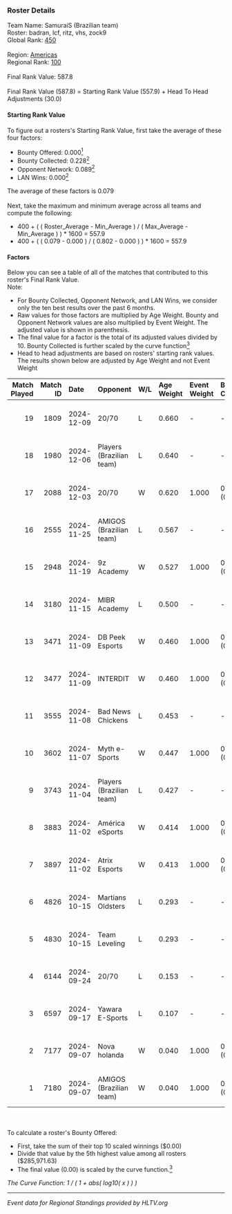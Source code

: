 ### Roster Details<br />
Team Name: SamuraiS (Brazilian team)<br />
Roster: badran, lcf, ritz, vhs, zock9<br />
Global Rank: [450](../../standings_global_2025_02_28.md)<br />
<br />
Region: [Americas]( ../../standings_americas_2025_02_28.md)<br />
Regional Rank: [100]( ../../standings_americas_2025_02_28.md)<br />
<br />
Final Rank Value:  587.8<br />
<br />
Final Rank Value (587.8) = Starting Rank Value (557.9) + Head To Head Adjustments (30.0)<br />

#### Starting Rank Value<br />
To figure out a rosters's Starting Rank Value, first take the average of these four factors:<br />
- Bounty Offered: 0.000[<sup>1</sup>](#table2)
- Bounty Collected: 0.228[<sup>2</sup>](#table1)
- Opponent Network: 0.089[<sup>2</sup>](#table1)
- LAN Wins: 0.000[<sup>2</sup>](#table1)

The average of these factors is 0.079<br />
<br />
Next, take the maximum and minimum average across all teams and compute the following:<br />
- 400 + ( ( Roster_Average - Min_Average ) / ( Max_Average - Min_Average ) ) * 1600 = 557.9
- 400 + ( ( 0.079 - 0.000 ) / ( 0.802 - 0.000 ) ) * 1600 = 557.9


#### Factors<br />
Below you can see a table of all of the matches that contributed to this roster's Final Rank Value.<br />
Note:<br />

- For Bounty Collected, Opponent Network, and LAN Wins, we consider only the ten best results over the past 6 months.
- Raw values for those factors are multiplied by Age Weight. Bounty and Opponent Network values are also multiplied by Event Weight. The adjusted value is shown in parenthesis.
- The final value for a factor is the total of its adjusted values divided by 10. Bounty Collected is further scaled by the curve function[<sup>3</sup>](#curveFunction)
- Head to head adjustments are based on rosters' starting rank values. The results shown below are adjusted by Age Weight and not Event Weight
<span id="table1"></span><br />


| Match Played | Match ID | Date       | Opponent                 | W/L | Age Weight | Event Weight | Bounty Collected | Opponent Network | LAN Wins  | H2H Adj. | Roster                          |
| -: | -: | :- | :- | :- | :- | :- | :- | :- | :- | -: | :- |
|           19 |     1809 | 2024-12-09 | 20/70                    | L   | 0.660      | -            | -                | -                | -         |    -6.64 | badran, lcf, ritz, vhs, zock9   |
|           18 |     1980 | 2024-12-06 | Players (Brazilian team) | L   | 0.640      | -            | -                | -                | -         |    -3.33 | badran, lcf, ritz, vhs, zock9   |
|           17 |     2088 | 2024-12-03 | 20/70                    | W   | 0.620      | 1.000        | 0.002 (0.001)    | 0.313 (0.194)    | 0 (0.000) |    13.35 | badran, lcf, ritz, vhs, zock9   |
|           16 |     2555 | 2024-11-25 | AMIGOS (Brazilian team)  | L   | 0.567      | -            | -                | -                | -         |    -9.81 | flash, k9izer, lcf, ritz, zock9 |
|           15 |     2948 | 2024-11-19 | 9z Academy               | W   | 0.527      | 1.000        | 0.001 (0.000)    | 0.418 (0.220)    | 0 (0.000) |    12.14 | flash, k9izer, lcf, ritz, zock9 |
|           14 |     3180 | 2024-11-15 | MIBR Academy             | L   | 0.500      | -            | -                | -                | -         |    -3.81 | flash, k9izer, lcf, ritz, zock9 |
|           13 |     3471 | 2024-11-09 | DB Peek Esports          | W   | 0.460      | 1.000        | 0.000 (0.000)    | 0.258 (0.119)    | 0 (0.000) |     9.28 | flash, k9izer, lcf, ritz, zock9 |
|           12 |     3477 | 2024-11-09 | INTERDIT                 | W   | 0.460      | 1.000        | 0.000 (0.000)    | 0.171 (0.078)    | 0 (0.000) |     9.16 | flash, k9izer, lcf, ritz, zock9 |
|           11 |     3555 | 2024-11-08 | Bad News Chickens        | L   | 0.453      | -            | -                | -                | -         |    -3.76 | flash, k9izer, lcf, ritz, zock9 |
|           10 |     3602 | 2024-11-07 | Myth e-Sports            | W   | 0.447      | 1.000        | 0.000 (0.000)    | 0.088 (0.039)    | 0 (0.000) |     8.14 | flash, k9izer, lcf, ritz, zock9 |
|            9 |     3743 | 2024-11-04 | Players (Brazilian team) | L   | 0.427      | -            | -                | -                | -         |    -2.08 | flash, k9izer, lcf, ritz, zock9 |
|            8 |     3883 | 2024-11-02 | América eSports          | W   | 0.414      | 1.000        | 0.000 (0.000)    | 0.272 (0.112)    | 0 (0.000) |     8.49 | flash, k9izer, lcf, ritz, zock9 |
|            7 |     3897 | 2024-11-02 | Atrix Esports            | W   | 0.413      | 1.000        | 0.006 (0.002)    | 0.289 (0.119)    | 0 (0.000) |     9.20 | flash, k9izer, lcf, ritz, zock9 |
|            6 |     4826 | 2024-10-15 | Martians Oldsters        | L   | 0.293      | -            | -                | -                | -         |    -4.60 | flash, k9izer, lcf, ritz, zock9 |
|            5 |     4830 | 2024-10-15 | Team Leveling            | L   | 0.293      | -            | -                | -                | -         |    -5.03 | flash, k9izer, lcf, ritz, zock9 |
|            4 |     6144 | 2024-09-24 | 20/70                    | L   | 0.153      | -            | -                | -                | -         |    -1.32 | alwayz, flash, lcf, ritz, zock9 |
|            3 |     6597 | 2024-09-17 | Yawara E-Sports          | L   | 0.107      | -            | -                | -                | -         |    -0.69 | alwayz, flash, lcf, ritz, zock9 |
|            2 |     7177 | 2024-09-07 | Nova holanda             | W   | 0.040      | 1.000        | 0.000 (0.000)    | 0.099 (0.004)    | 0 (0.000) |     0.76 | alwayz, flash, lcf, ritz, zock9 |
|            1 |     7180 | 2024-09-07 | AMIGOS (Brazilian team)  | W   | 0.040      | 1.000        | 0.000 (0.000)    | 0.032 (0.001)    | 0 (0.000) |     0.54 | alwayz, flash, lcf, ritz, zock9 |

<br />
<span id="table2"></span><br />
To calculate a roster's Bounty Offered:<br />

- First, take the sum of their top 10 scaled winnings ($0.00)
- Divide that value by the 5th highest value among all rosters ($285,971.63)
- The final value (0.00) is scaled by the curve function.[<sup>3</sup>](#curveFunction)

<span id="curveFunction"></span>_The Curve Function: 1 / ( 1 + abs( log10( x ) ) )_<br />

---
_Event data for Regional Standings provided by HLTV.org_<br />
